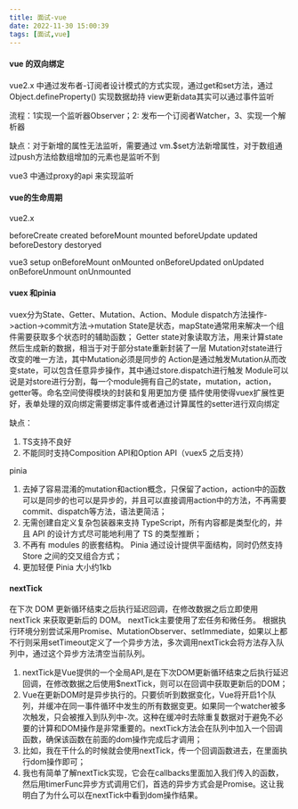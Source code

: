 ```yaml
---
title: 面试-vue
date: 2022-11-30 15:00:39
tags: [面试,vue]
---
```


#### vue 的双向绑定
vue2.x 中通过发布者-订阅者设计模式的方式实现，通过get和set方法，通过Object.defineProperty() 实现数据劫持
view更新data其实可以通过事件监听

流程：1实现一个监听器Observer；2: 发布一个订阅者Watcher，3、实现一个解析器

缺点：对于新增的属性无法监听，需要通过 vm.$set方法新增属性，对于数组通过push方法给数组增加的元素也是监听不到

vue3 中通过proxy的api 来实现监听

#### vue的生命周期
vue2.x

beforeCreate
created
beforeMount
mounted
beforeUpdate
updated
beforeDestory
destoryed

vue3
setup
onBeforeMount
onMounted
onBeforeUpdated
onUpdated
onBeforeUnmount
onUnmounted

#### vuex 和pinia

vuex分为State、Getter、Mutation、Action、Module
dispatch方法操作->action->commit方法->mutation
State是状态，mapState通常用来解决一个组件需要获取多个状态时的辅助函数；
Getter state对象读取方法，用来计算state然后生成新的数据，相当于对于部分state重新封装了一层
Mutation对state进行改变的唯一方法，其中Mutation必须是同步的
Action是通过触发Mutation从而改变state，可以包含任意异步操作，其中通过store.dispatch进行触发
Module可以说是对store进行分割，每一个module拥有自己的state，mutation，action，getter等。命名空间使得模块的封装和复用更加方便
插件使用使得vuex扩展性更好，表单处理的双向绑定需要绑定事件或者通过计算属性的setter进行双向绑定

缺点：
1. TS支持不良好
2. 不能同时支持Composition API和Option API（vuex5 之后支持）


pinia
1. 去掉了容易混淆的mutation和action概念，只保留了action，action中的函数可以是同步的也可以是异步的，并且可以直接调用action中的方法，不再需要commit、dispatch等方法，语法更简洁；
2. 无需创建自定义复杂包装器来支持 TypeScript，所有内容都是类型化的，并且 API 的设计方式尽可能地利用了 TS 的类型推断；
3. 不再有 modules 的嵌套结构。 Pinia 通过设计提供平面结构，同时仍然支持 Store 之间的交叉组合方式；
4. 更加轻便 Pinia 大小约1kb


#### nextTick
在下次 DOM 更新循环结束之后执行延迟回调，在修改数据之后立即使用 nextTick 来获取更新后的 DOM。 nextTick主要使用了宏任务和微任务。 根据执行环境分别尝试采用Promise、MutationObserver、setImmediate，如果以上都不行则采用setTimeout定义了一个异步方法，多次调用nextTick会将方法存入队列中，通过这个异步方法清空当前队列。

1. nextTick是Vue提供的一个全局API,是在下次DOM更新循环结束之后执行延迟回调，在修改数据之后使用$nextTick，则可以在回调中获取更新后的DOM；
2. Vue在更新DOM时是异步执行的。只要侦听到数据变化，Vue将开启1个队列，并缓冲在同一事件循环中发生的所有数据变更。如果同一个watcher被多次触发，只会被推入到队列中-次。这种在缓冲时去除重复数据对于避免不必要的计算和DOM操作是非常重要的。nextTick方法会在队列中加入一个回调函数，确保该函数在前面的dom操作完成后才调用；
3. 比如，我在干什么的时候就会使用nextTick，传一个回调函数进去，在里面执行dom操作即可；
4. 我也有简单了解nextTick实现，它会在callbacks里面加入我们传入的函数，然后用timerFunc异步方式调用它们，首选的异步方式会是Promise。这让我明白了为什么可以在nextTick中看到dom操作结果。


